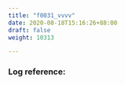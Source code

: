 ```yaml
---
title: "f0031_vvvv"
date: 2020-08-18T15:16:26+88:00
draft: false
weight: 10313

---
```


### Log reference: <no value>

```
